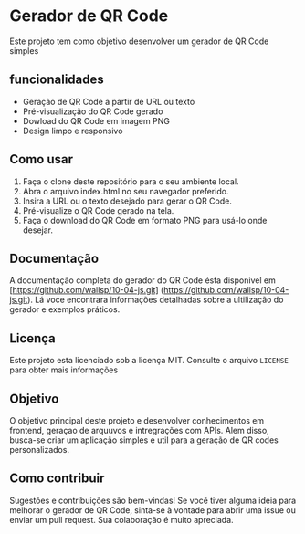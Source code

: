 # Gerador de QR Code
Este projeto tem como objetivo desenvolver um gerador de QR Code simples

## funcionalidades
- Geração de QR Code a partir de URL ou texto
- Pré-visualização do QR Code gerado
- Dowload do QR Code em imagem PNG
- Design limpo e responsivo

## Como usar 
1. Faça o clone deste repositório para o seu ambiente local.
2. Abra o arquivo index.html no seu navegador preferido.
3. Insira a URL ou o texto desejado para gerar o QR Code.
4. Pré-visualize o QR Code gerado na tela.
5. Faça o download do QR Code em formato PNG para usá-lo onde desejar.

## Documentação 
 A documentação completa do gerador do QR Code ésta disponivel em [https://github.com/wallsp/10-04-js.git] (https://github.com/wallsp/10-04-js.git). Lá voce encontrara informações detalhadas sobre a ultilização do gerador e exemplos práticos.

 ## Licença 
 Este projeto esta licenciado sob a licença MIT. Consulte o arquivo `LICENSE` para obter mais informações

 ## Objetivo 
 O objetivo principal deste projeto e desenvolver conhecimentos em frontend, geraçao de arquuvos  e  intregrações com APIs. Alem disso, busca-se criar um aplicação simples e util para a geração de QR codes personalizados.

 ## Como contribuir
Sugestões e contribuições são bem-vindas! Se você tiver alguma ideia para melhorar o gerador de QR Code, sinta-se à vontade para abrir uma issue ou enviar um pull request. Sua colaboração é muito apreciada.